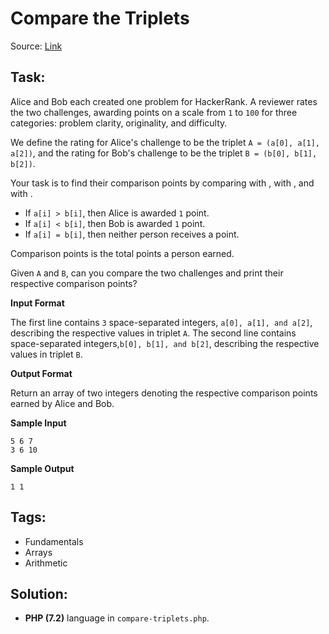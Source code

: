 # Compare the Triplets

Source: [Link](https://www.hackerrank.com/challenges/compare-the-triplets/problem)

## Task:

Alice and Bob each created one problem for HackerRank. A reviewer rates the two challenges, awarding points
on a scale from `1` to `100` for three categories: problem clarity, originality, and difficulty.

We define the rating for Alice's challenge to be the triplet `A = (a[0], a[1], a[2])`, and the rating for Bob's
challenge to be the triplet `B = (b[0], b[1], b[2])`.

Your task is to find their comparison points by comparing with , with , and with .

* If `a[i] > b[i]`, then Alice is awarded `1` point.
* If `a[i] < b[i]`, then Bob is awarded `1` point.
* If `a[i] = b[i]`, then neither person receives a point.

Comparison points is the total points a person earned.

Given `A` and `B`, can you compare the two challenges and print their respective comparison points?

**Input Format**

The first line contains `3` space-separated integers, `a[0], a[1], and a[2]`, describing the respective values
in triplet `A`.
The second line contains space-separated integers,`b[0], b[1], and b[2]`, describing the respective values
in triplet `B`.

**Output Format**

Return an array of two integers denoting the respective comparison points earned by Alice and Bob.

**Sample Input**

```
5 6 7
3 6 10
```


**Sample Output**

```
1 1
```

## Tags:

* Fundamentals
* Arrays
* Arithmetic

## Solution:

* **PHP (7.2)** language in `compare-triplets.php`.